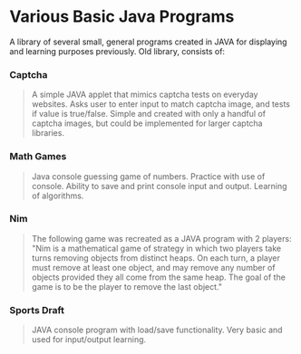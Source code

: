 # Various Basic Java Programs

A library of several small, general programs created in JAVA for displaying and learning purposes previously. Old library, consists of:

### Captcha
> A simple JAVA applet that mimics captcha tests on everyday websites. Asks user to enter input to match captcha image, and tests if value is true/false. Simple and created with only a handful of captcha images, but could be implemented for larger captcha libraries. 

### Math Games
>Java console guessing game of numbers. Practice with use of console. Ability to save and print console input and output. Learning of algorithms. 

### Nim
> The following game was recreated as a JAVA program with 2 players:
"Nim is a mathematical game of strategy in which two players take turns removing objects  from distinct heaps. On each turn, a player must remove at least one object, and may remove  any number of objects provided they all come from the same heap. The goal of the game is to  be the player to remove the last object." 

### Sports Draft
> JAVA console program with load/save functionality. Very basic and used for input/output learning.